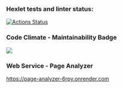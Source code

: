 ### Hexlet tests and linter status:
[![Actions Status](https://github.com/AlexanderPolovykh/python-project-83/actions/workflows/hexlet-check.yml/badge.svg)](https://github.com/AlexanderPolovykh/python-project-83/actions)

### Code Climate - Maintainability Badge
<a href="https://codeclimate.com/github/AlexanderPolovykh/python-project-83/maintainability"><img src="https://api.codeclimate.com/v1/badges/3d5dabddf3bcd9fd3936/maintainability" /></a>

### Web Service - Page Analyzer
https://page-analyzer-6rpy.onrender.com
